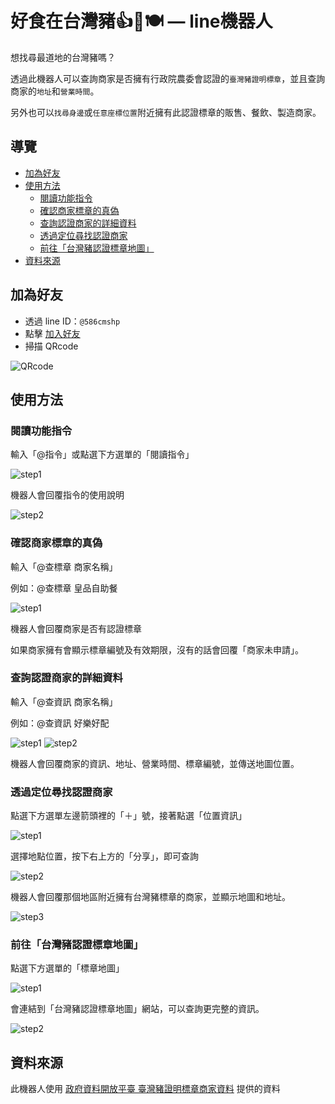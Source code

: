 # 好食在台灣豬👍🐖🍽 — line機器人
想找尋最道地的台灣豬嗎？

透過此機器人可以查詢商家是否擁有行政院農委會認證的`臺灣豬證明標章`，並且查詢商家的`地址`和`營業時間`。

另外也可以`找尋身邊`或`任意座標位置`附近擁有此認證標章的販售、餐飲、製造商家。


## 導覽
* [加為好友](#addFriend)
* [使用方法](#directions)
  - [閱讀功能指令](#read)
  - [確認商家標章的真偽](#check)
  - [查詢認證商家的詳細資料](#info)
  - [透過定位尋找認證商家](#map)
  - [前往「台灣豬認證標章地圖」](#link)
* [資料來源](#dataSource)

## <a name="addFriend"></a>加為好友
* 透過 line ID：`@586cmshp`
* 點擊 [加入好友](https://line.me/R/ti/p/%40586cmshp)
* 掃描 QRcode


![QRcode](https://qr-official.line.me/sid/L/586cmshp.png)

## <a name="directions"></a>使用方法
### <a name="read"></a>閱讀功能指令

輸入「@指令」或點選下方選單的「閱讀指令」

![step1](./images/Screenshot_20211226-163531.png)

機器人會回覆指令的使用說明

![step2](./images/Screenshot_20211226-163611.png)

### <a name="check"></a>確認商家標章的真偽
輸入「@查標章 商家名稱」

例如：@查標章 皇品自助餐

![step1](./images/Screenshot_20211226-165806.png)

機器人會回覆商家是否有認證標章

如果商家擁有會顯示標章編號及有效期限，沒有的話會回覆「商家未申請」。

### <a name="info"></a>查詢認證商家的詳細資料
輸入「@查資訊 商家名稱」

例如：@查資訊 好樂好配

![step1](./images/Screenshot_20211226-170515.png)
![step2](./images/Screenshot_20211226-170541.png)

機器人會回覆商家的資訊、地址、營業時間、標章編號，並傳送地圖位置。

### <a name="map"></a>透過定位尋找認證商家
點選下方選單左邊箭頭裡的「＋」號，接著點選「位置資訊」

![step1](./images/Screenshot_20211226-170628.png)

選擇地點位置，按下右上方的「分享」，即可查詢

![step2](./images/Screenshot_20211226-170704.png)

機器人會回覆那個地區附近擁有台灣豬標章的商家，並顯示地圖和地址。

![step3](./images/Screenshot_20211226-170720.png)

### <a name="link"></a>前往「台灣豬認證標章地圖」
點選下方選單的「標章地圖」

![step1](./images/Screenshot_20211226-170800.png)

會連結到「台灣豬認證標章地圖」網站，可以查詢更完整的資訊。

![step2](./images/Screenshot_20211226-170813.png)

## <a name="dataSource"></a>資料來源
此機器人使用 [政府資料開放平臺 臺灣豬證明標章商家資料](https://data.gov.tw/dataset/136370) 提供的資料




